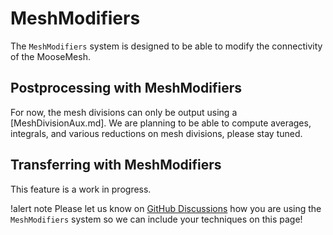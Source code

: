 # MeshModifiers

The `MeshModifiers` system is designed to be able to modify the connectivity of the MooseMesh.

## Postprocessing with MeshModifiers

For now, the mesh divisions can only be output using a [MeshDivisionAux.md].
We are planning to be able to compute averages, integrals, and various reductions
on mesh divisions, please stay tuned.

## Transferring with MeshModifiers

This feature is a work in progress.

!alert note
Please let us know on [GitHub Discussions](https://github.com/idaholab/moose/discussions)
how you are using the `MeshModifiers` system so we can include your techniques on this page!

